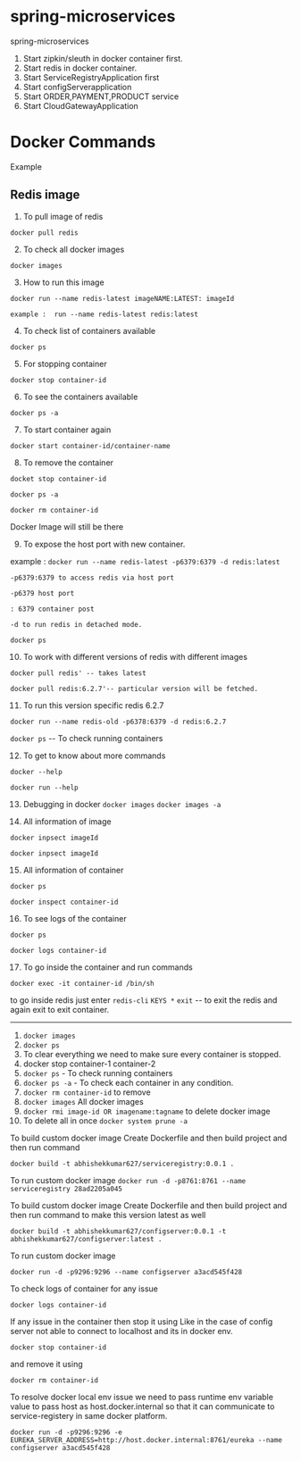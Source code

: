 # spring-microservices
spring-microservices

1. Start zipkin/sleuth in docker container first.
2. Start redis in docker container.
3. Start ServiceRegistryApplication first
4. Start configServerapplication
5. Start ORDER,PAYMENT,PRODUCT service
6. Start CloudGatewayApplication

# Docker Commands

Example 

Redis image
------------
1. To pull image of redis 

`docker pull redis`

2. To check all docker images

`docker images`

3. How to run this image

`docker run --name redis-latest imageNAME:LATEST: imageId`

`example :  run --name redis-latest redis:latest`

4. To check list of containers available

`docker ps`

5. For stopping container

`docker stop container-id`

6. To see the containers available

`docker ps -a`

7. To start container again

`docker start container-id/container-name`

8. To remove the container

`docket stop container-id`

`docker ps -a`

`docker rm container-id`

Docker Image will still be there 

9. To expose the host port with new container.

example :  `docker run --name redis-latest -p6379:6379 -d redis:latest`

`-p6379:6379 to access redis via host port`

`-p6379 host port`

`: 6379 container post`

`-d to run redis in detached mode.`

`docker ps`

10. To work with different versions of redis with different images

`docker pull redis' -- takes latest`

`docker pull redis:6.2.7'-- particular version will be fetched.`

11. To run this version specific redis 6.2.7

`docker run --name redis-old -p6378:6379 -d redis:6.2.7`

`docker ps` -- To check running containers

12. To get to know about more commands

`docker --help`

`docker run --help`

13. Debugging in docker
    `docker images`
    `docker images -a`

14. All information of image

`docker inpsect imageId`

`docker inpsect imageId`

15. All information of container

`docker ps`

`docker inspect container-id`

16. To see logs of the container

`docker ps`

`docker logs container-id`

17. To go inside the container and run commands

`docker exec -it container-id /bin/sh`

to go inside redis just enter
`redis-cli`
`KEYS *`
`exit` -- to exit the redis and again exit to exit container.

----------------------------------------------------

1. `docker images`
2. `docker ps`
3. To clear everything we need to make sure every container is stopped.
4. docker stop container-1 container-2
5. `docker ps` - To check running containers
6. `docker ps -a` - To check each container in any condition.
7. `docker rm container-id` to remove
8. `docker images` All docker images
9. `docker rmi image-id OR imagename:tagname` to delete docker image
10. To delete all in once
    `docker system prune -a`


To build custom docker image
Create Dockerfile and then build project and then run command

`docker build -t abhishekkumar627/serviceregistry:0.0.1 .`


To run custom docker image
`docker run -d -p8761:8761 --name serviceregistry 28ad2205a045`

To build custom docker image
Create Dockerfile and then build project and then run command to make this version latest as well

`docker build -t abhishekkumar627/configserver:0.0.1 -t abhishekkumar627/configserver:latest .`

To run custom docker image

`docker run -d -p9296:9296 --name configserver a3acd545f428`

To check logs of container for any issue

`docker logs container-id`

If any issue in the container then stop it using
Like in the case of config server not able to connect to localhost and its in docker env.

`docker stop container-id`

and remove it using 

`docker rm container-id`

To resolve docker local env issue we need to pass runtime env variable value to pass host as host.docker.internal so that it can communicate to service-registery in same docker platform.

`docker run -d -p9296:9296 -e EUREKA_SERVER_ADDRESS=http://host.docker.internal:8761/eureka --name configserver a3acd545f428`


